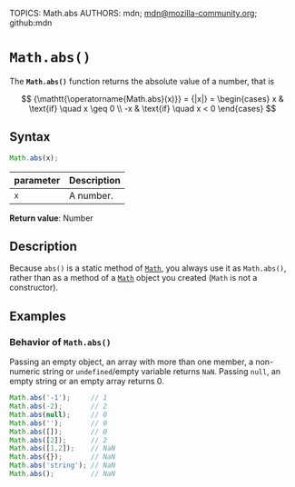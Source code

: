 TOPICS: Math.abs
AUTHORS: mdn; mdn@mozilla-community.org; github:mdn

# `Math.abs()`

The **`Math.abs()`** function returns the absolute value of a number, that is

$$
{\mathtt{\operatorname{Math.abs}(x)}} = {|x|}
= \begin{cases} x & \text{if} \quad x \geq 0 \\ -x & \text{if} \quad x < 0 \end{cases}
$$

## Syntax

```javascript
Math.abs(x);
```

| parameter | Description |
| :-- | :-- |
| `x` | A number. |

**Return value**: Number

## Description

Because `abs()` is a static method of [`Math`](/en/webfrontend/Math), you always use it as
`Math.abs()`, rather than as a method of a [`Math`](/en/webfrontend/Math) object you created
(`Math` is not a constructor).

## Examples

### Behavior of `Math.abs()`

Passing an empty object, an array with more than one member, a non-numeric string or `undefined`/empty
variable returns `NaN`. Passing `null`, an empty string or an empty array returns 0.

```javascript
Math.abs('-1');     // 1
Math.abs(-2);       // 2
Math.abs(null);     // 0
Math.abs('');       // 0
Math.abs([]);       // 0
Math.abs([2]);      // 2
Math.abs([1,2]);    // NaN
Math.abs({});       // NaN
Math.abs('string'); // NaN
Math.abs();         // NaN
```
